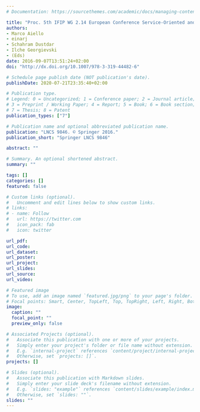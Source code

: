 ```yaml
---
# Documentation: https://sourcethemes.com/academic/docs/managing-content/

title: "Proc. 5th IFIP WG 2.14 European Conference Service-Oriented and Cloud Computing (ESOCC 2016)"
authors: 
- Marco Aiello
- einarj 
- Schahram Dustdar
- Ilche Georgievski 
- (Eds)
date: 2016-09-07T13:51:24+02:00 
doi: "http://dx.doi.org/10.1007/978-3-319-44482-6"

# Schedule page publish date (NOT publication's date).
publishDate: 2020-07-21T23:35:40+02:00

# Publication type.
# Legend: 0 = Uncategorized; 1 = Conference paper; 2 = Journal article;
# 3 = Preprint / Working Paper; 4 = Report; 5 = Book; 6 = Book section;
# 7 = Thesis; 8 = Patent
publication_types: ["7"]

# Publication name and optional abbreviated publication name.
publication: "LNCS 9846. © Springer 2016."
publication_short: "Springer LNCS 9846"

abstract: ""

# Summary. An optional shortened abstract.
summary: ""

tags: []
categories: []
featured: false

# Custom links (optional).
#   Uncomment and edit lines below to show custom links.
# links:
# - name: Follow
#   url: https://twitter.com
#   icon_pack: fab
#   icon: twitter

url_pdf:
url_code:
url_dataset:
url_poster:
url_project:
url_slides:
url_source:
url_video:

# Featured image
# To use, add an image named `featured.jpg/png` to your page's folder. 
# Focal points: Smart, Center, TopLeft, Top, TopRight, Left, Right, BottomLeft, Bottom, BottomRight.
image:
  caption: ""
  focal_point: ""
  preview_only: false

# Associated Projects (optional).
#   Associate this publication with one or more of your projects.
#   Simply enter your project's folder or file name without extension.
#   E.g. `internal-project` references `content/project/internal-project/index.md`.
#   Otherwise, set `projects: []`.
projects: []

# Slides (optional).
#   Associate this publication with Markdown slides.
#   Simply enter your slide deck's filename without extension.
#   E.g. `slides: "example"` references `content/slides/example/index.md`.
#   Otherwise, set `slides: ""`.
slides: ""
---
```

